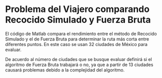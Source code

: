 # Problema del Viajero comparando Recocido Simulado y Fuerza Bruta

El código de Matlab compara el rendimiento entre el método de Recocido Simulado y el de Fuerza Bruta para determinar la ruta más corta entre diferentes puntos. En este caso se usan 32 ciudades de México para evaluar.

De acuerdo al número de ciudades que se busque evaluar definirá si el algoritmo de Fuerza Bruta trabajará o no, ya que a partir de 13 ciudades causará problemas debido a la complejidad del algoritmo.
